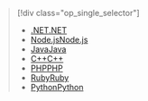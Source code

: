 > [!div class="op_single_selector"]
> * [<span data-ttu-id="f4ac2-101">.NET</span><span class="sxs-lookup"><span data-stu-id="f4ac2-101">.NET</span></span>](../articles/cosmos-db/table-storage-how-to-use-dotnet.md)
> * [<span data-ttu-id="f4ac2-102">Node.js</span><span class="sxs-lookup"><span data-stu-id="f4ac2-102">Node.js</span></span>](../articles/cosmos-db/table-storage-how-to-use-nodejs.md)
> * [<span data-ttu-id="f4ac2-103">Java</span><span class="sxs-lookup"><span data-stu-id="f4ac2-103">Java</span></span>](../articles/cosmos-db/table-storage-how-to-use-java.md)
> * [<span data-ttu-id="f4ac2-104">C++</span><span class="sxs-lookup"><span data-stu-id="f4ac2-104">C++</span></span>](../articles/cosmos-db/table-storage-how-to-use-c-plus.md)
> * [<span data-ttu-id="f4ac2-105">PHP</span><span class="sxs-lookup"><span data-stu-id="f4ac2-105">PHP</span></span>](../articles/cosmos-db/table-storage-how-to-use-php.md)
> * [<span data-ttu-id="f4ac2-106">Ruby</span><span class="sxs-lookup"><span data-stu-id="f4ac2-106">Ruby</span></span>](../articles/cosmos-db/table-storage-how-to-use-ruby.md)
> * [<span data-ttu-id="f4ac2-107">Python</span><span class="sxs-lookup"><span data-stu-id="f4ac2-107">Python</span></span>](../articles/cosmos-db/table-storage-how-to-use-python.md)
> 
> 

